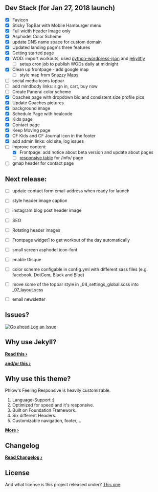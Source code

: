 ## Dev Stack (for Jan 27, 2018 launch)
- [x] Favicon
- [x] Sticky TopBar with Mobile Hamburger menu
- [x] Full width header Image only
- [x] Asphodel Color Scheme
- [X] update DNS name space for custom domain
- [X] Updated landing page's three features
- [X] Getting started page
- [X] WOD: import workouts; used [python-wordpress-json][7] and [jekyllfly][8]
  - [ ] setup cron job to publish WODs daily at midnight
- [X] Clean up frontpage - add google map
  - [ ] style map from [Snazzy Maps][9]
- [ ] social media icons topbar
- [ ] add mindbody links: sign in, cart, buy now
- [ ] Create Panerai color scheme
- [X] Coaches page with dropdown bio and consistent size profile pics
- [X] Update Coaches pictures
- [X] background image
- [X] Schedule Page with healcode
- [X] Kids page
- [X] Contact page
- [X] Keep Moving page
- [X] CF Kids and CF Journal icon in the footer
- [X] add admin links: old site, log issues
- [ ] improve content:
  - [X] Frontpage: add notice about beta version and update about pages
  - [ ] [responsive table][10] for /info/ page
- [ ] gmap header for contact page

## Next release:
- [ ] update contact form email address when ready for launch
- [ ] style header image caption
- [ ] instagram blog post header image
- [ ] SEO
- [ ] Rotating header images
- [ ] Frontpage widget1 to get workout of the day automatically
- [ ] small screen asphodel icon-font
- [ ] enable Disque
- [ ] color scheme configable in config.yml with different sass files (e.g. facebook, DotCom, Black and Blue)
- [ ] move some of the topbar style in \_04_settings_global.scss into \_07_layout.scss
- [ ] email newsletter


## Issues?
[![Go ahead Log an Issue](https://github.com/ohjho/asphodel2018/blob/gh-pages/images/readme_logissues.jpg)][1]


## Why use Jekyll?


**[Read this ›][4]**


**[and/or this ›][5]**


## Why use this theme?

Phlow's Feeling Responsive is heavily customizable.

1. Language-Support :)
2. Optimized for speed and it's responsive.
3. Built on Foundation Framework.
4. Six different Headers.
5. Customizable navigation, footer,...

**[More ›][3]**

## Changelog
**[Read Changelog ›][6]**


## License
And what license is this project released under? [This one][2].



[1]: https://github.com/ohjho/asphodel2018/issues/new
[2]: https://github.com/ohjho/asphodel2018/blob/gh-pages/LICENSE
[3]: http://phlow.github.io/feeling-responsive/info/
[4]: http://www.hildeberto.com/2017/07/welcome-to-jekyll.html
[5]: https://www.smashingmagazine.com/2016/08/using-a-static-site-generator-at-scale-lessons-learned/
[6]: https://ohjho.github.io/asphodel2018/changelog/
[7]: https://github.com/stylight/python-wordpress-json
[8]: https://github.com/htmfilho/jekyllfly
[9]: https://snazzymaps.com/explore?text=&sort=&tag=dark&color=red
[10]: https://zurb.com/playground/responsive-tables
